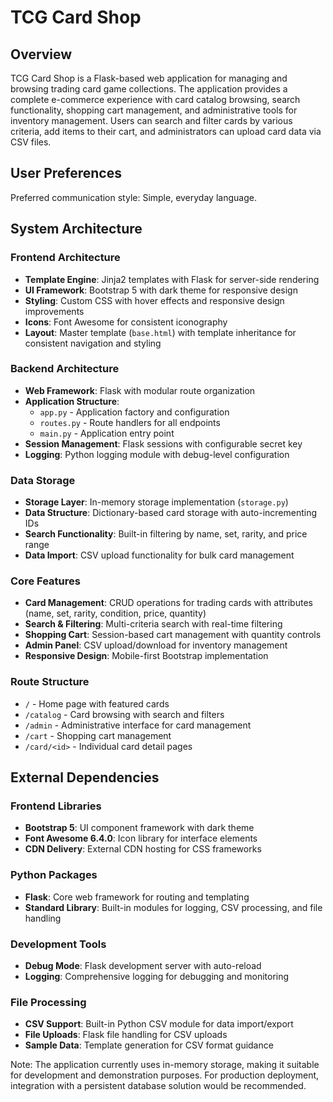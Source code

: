 # TCG Card Shop

## Overview

TCG Card Shop is a Flask-based web application for managing and browsing trading card game collections. The application provides a complete e-commerce experience with card catalog browsing, search functionality, shopping cart management, and administrative tools for inventory management. Users can search and filter cards by various criteria, add items to their cart, and administrators can upload card data via CSV files.

## User Preferences

Preferred communication style: Simple, everyday language.

## System Architecture

### Frontend Architecture
- **Template Engine**: Jinja2 templates with Flask for server-side rendering
- **UI Framework**: Bootstrap 5 with dark theme for responsive design
- **Styling**: Custom CSS with hover effects and responsive design improvements
- **Icons**: Font Awesome for consistent iconography
- **Layout**: Master template (`base.html`) with template inheritance for consistent navigation and styling

### Backend Architecture
- **Web Framework**: Flask with modular route organization
- **Application Structure**: 
  - `app.py` - Application factory and configuration
  - `routes.py` - Route handlers for all endpoints
  - `main.py` - Application entry point
- **Session Management**: Flask sessions with configurable secret key
- **Logging**: Python logging module with debug-level configuration

### Data Storage
- **Storage Layer**: In-memory storage implementation (`storage.py`)
- **Data Structure**: Dictionary-based card storage with auto-incrementing IDs
- **Search Functionality**: Built-in filtering by name, set, rarity, and price range
- **Data Import**: CSV upload functionality for bulk card management

### Core Features
- **Card Management**: CRUD operations for trading cards with attributes (name, set, rarity, condition, price, quantity)
- **Search & Filtering**: Multi-criteria search with real-time filtering
- **Shopping Cart**: Session-based cart management with quantity controls
- **Admin Panel**: CSV upload/download for inventory management
- **Responsive Design**: Mobile-first Bootstrap implementation

### Route Structure
- `/` - Home page with featured cards
- `/catalog` - Card browsing with search and filters
- `/admin` - Administrative interface for card management
- `/cart` - Shopping cart management
- `/card/<id>` - Individual card detail pages

## External Dependencies

### Frontend Libraries
- **Bootstrap 5**: UI component framework with dark theme
- **Font Awesome 6.4.0**: Icon library for interface elements
- **CDN Delivery**: External CDN hosting for CSS frameworks

### Python Packages
- **Flask**: Core web framework for routing and templating
- **Standard Library**: Built-in modules for logging, CSV processing, and file handling

### Development Tools
- **Debug Mode**: Flask development server with auto-reload
- **Logging**: Comprehensive logging for debugging and monitoring

### File Processing
- **CSV Support**: Built-in Python CSV module for data import/export
- **File Uploads**: Flask file handling for CSV uploads
- **Sample Data**: Template generation for CSV format guidance

Note: The application currently uses in-memory storage, making it suitable for development and demonstration purposes. For production deployment, integration with a persistent database solution would be recommended.